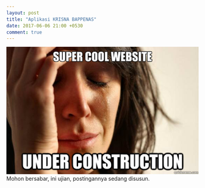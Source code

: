 ```yaml
---
layout: post
title: "Aplikasi KRISNA BAPPENAS"
date: 2017-06-06 21:00 +0530
comment: true
---
```

![Under Construct](images/c64ee8ffa2eff85e5ad2cead05c38181c0619bad9b1f5a5d69190de6e460c9e6.jpg)
Mohon bersabar, ini ujian, postingannya sedang disusun.

